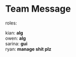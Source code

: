 # Team Message

roles:

kian: **alg**  
owen: **alg**  
sarina: **gui**  
ryan: **manage shit plz**
